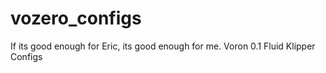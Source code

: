 # vozero_configs
If its good enough for Eric, its good enough for me.  Voron 0.1 Fluid Klipper Configs
